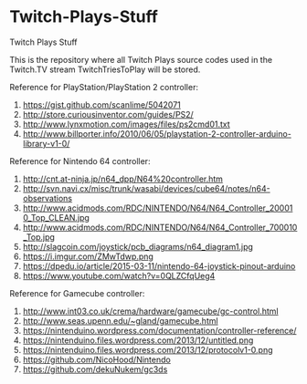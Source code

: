 # Twitch-Plays-Stuff
Twitch Plays Stuff

This is the repository where all Twitch Plays source codes used in the Twitch.TV stream TwitchTriesToPlay will be stored.

Reference for PlayStation/PlayStation 2 controller:

1)	https://gist.github.com/scanlime/5042071
2)	http://store.curiousinventor.com/guides/PS2/
3)	http://www.lynxmotion.com/images/files/ps2cmd01.txt
4)	http://www.billporter.info/2010/06/05/playstation-2-controller-arduino-library-v1-0/

Reference for Nintendo 64 controller:

1)	http://cnt.at-ninja.jp/n64_dpp/N64%20controller.htm
2)	http://svn.navi.cx/misc/trunk/wasabi/devices/cube64/notes/n64-observations
3)	http://www.acidmods.com/RDC/NINTENDO/N64/N64_Controller_200010_Top_CLEAN.jpg
4)	http://www.acidmods.com/RDC/NINTENDO/N64/N64_Controller_700010_Top.jpg
5)	http://slagcoin.com/joystick/pcb_diagrams/n64_diagram1.jpg
6)	https://i.imgur.com/ZMwTdwp.png
7)	https://dpedu.io/article/2015-03-11/nintendo-64-joystick-pinout-arduino
8)	https://www.youtube.com/watch?v=0QLZCfqUeg4

Reference for Gamecube controller:

1)	http://www.int03.co.uk/crema/hardware/gamecube/gc-control.html
2)	http://www.seas.upenn.edu/~gland/gamecube.html
3)	https://nintenduino.wordpress.com/documentation/controller-reference/
4)	https://nintenduino.files.wordpress.com/2013/12/untitled.png
5)	https://nintenduino.files.wordpress.com/2013/12/protocolv1-0.png
6)	https://github.com/NicoHood/Nintendo
7)	https://github.com/dekuNukem/gc3ds
